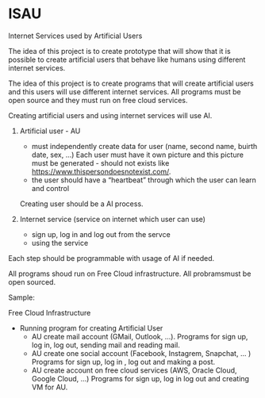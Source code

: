 # ISAU
Internet Services used by Artificial Users

The idea of this project is to create prototype that will show that it is possible to create artificial users that behave like humans using different internet services.

The idea of this project is to create programs that will create artificial users and this users will use different internet services. All programs must be open source and they must run on free cloud services.

Creating artificial users and using internet services will use AI.

1. Artificial user - AU
   - must independently create data for user (name, second name, buirth date, sex, ...) Each user must have it own picture and this picture must be generated - should not exists like https://www.thispersondoesnotexist.com/.
   - the user should have a “heartbeat” through which the user can learn and control
   
   Creating user should be a AI process.
   
2. Internet service (service on internet which user can use)
    - sign up, log in and log out from the servce 
    - using the service 
    
  Each step should be programmable with usage of AI if needed.
    
    
All programs shoud run on Free Cloud infrastructure. All probramsmust be open sourced.

Sample:

Free Cloud Infrastructure
  - Running program for creating Artificial  User 
    - AU create mail account (GMail, Outlook, ...). Programs for sign up, log in, log out, sending mail and reading mail.
    - AU create one social account (Facebook, Instagrem, Snapchat, ... ) Programs for sign up, log in , log out and making a post.
    - AU create account on free cloud services (AWS, Oracle Cloud, Google Cloud, ...) Programs for sign up, log in log out and creating VM for AU.
    
    
